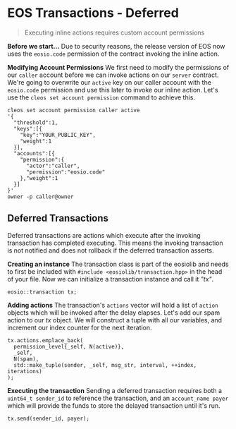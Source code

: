# EOS Transactions - Deferred
> Executing inline actions requires custom account permissions

**Before we start...**
Due to security reasons, the release version of EOS now uses the `eosio.code` permission of the contract invoking the inline action.

**Modifying Account Permissions**
We first need to modify the permissions of our `caller` account before we can invoke actions on our `server` contract. We're going to overwrite our `active` key on our caller account with the `eosio.code` permission and use this later to invoke our inline action. Let's use the `cleos set account permission` command to achieve this.
```
cleos set account permission caller active
'{
  "threshold":1,
  "keys":[{
    "key":"YOUR_PUBLIC_KEY",
    "weight":1
  }],
  "accounts":[{
    "permission":{
      "actor":"caller",
      "permission":"eosio.code"
    },"weight":1
  }]
}'
owner -p caller@owner
```
## Deferred Transactions
Deferred transactions are actions which execute after the invoking transaction has completed executing. This means the invoking transaction is not notified and does not rollback if the deferred transaction asserts.

**Creating an instance**
The transaction class is part of the eosiolib and needs to first be included with `#include <eosiolib/transaction.hpp>` in the head of your file. Now we can initialize a transaction instance and call it *"tx"*.
```
eosio::transaction tx;
```
**Adding actions**
The transaction's `actions` vector will hold a list of `action` objects which will be invoked after the delay elapses. Let's add our spam action to our *tx* object. We will construct a tuple with all our variables, and increment our index counter for the next iteration.
```
tx.actions.emplace_back(
  permission_level{_self, N(active)},
  _self,
  N(spam),
  std::make_tuple(sender, _self, msg_str, interval, ++index, iterations)
);
```

**Executing the transaction**
Sending a deferred transaction requires both a `uint64_t sender_id` to reference the transaction, and an `account_name payer` which will provide the funds to store the delayed transaction until it's run.
```
tx.send(sender_id, payer);
```
